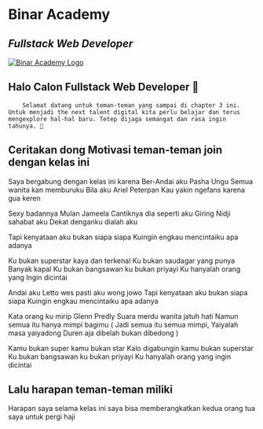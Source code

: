 # Binar Academy
## _Fullstack Web Developer_

[![Binar Academy Logo](https://storage.googleapis.com/danacita-website-v3-prd/website_v3/images/Binar_-_Logo_warna.original.png)](https://www.binaracademy.com/)

## Halo Calon Fullstack Web Developer 👋

        Selamat datang untuk teman-teman yang sampai di chapter 3 ini. Untuk menjadi the next talent digital kita perlu belajar dan terus mengexplore hal-hal baru. Tetep dijaga semangat dan rasa ingin tahunya. 🤙

## Ceritakan dong Motivasi teman-teman join dengan kelas ini
Saya bergabung dengan kelas ini karena  Ber-Andai aku Pasha Ungu
Semua wanita kan memburuku
Bila aku Ariel Peterpan
Kau yakin ngefans karena gua keren

Sexy badannya Mulan Jameela 
Cantiknya dia seperti aku 
Giring Nidji sahabat aku 
Dekat denganku dialah aku

Tapi kenyataan aku bukan siapa siapa 
Kuingin engkau mencintaiku apa adanya

Ku bukan superstar kaya dan terkenal 
Ku bukan saudagar yang punya 
Banyak kapal 
Ku bukan bangsawan ku bukan priyayi 
Ku hanyalah orang yang Ingin dicintai

Andai aku Letto wes pasti aku wong jowo 
Tapi kenyataan aku bukan siapa siapa 
Kuingin engkau mencintaiku apa adanya 

Kata orang ku mirip Glenn Predly 
Suara merdu wanita jatuh hati 
Namun semua itu hanya mimpi bagimu 
( Jadi semua itu semua mimpi,
Yaiyalah masa yaiyadong
Duren aja dibelah bukan dibedong )

Kamu bukan super kamu bukan star 
Kalo digabungin kamu bukan superstar 
Ku bukan bangsawan ku bukan priyayi 
Ku hanyalah orang yang ingin dicintai




## Lalu harapan teman-teman miliki
Harapan saya selama kelas ini saya bisa memberangkatkan kedua orang tua saya untuk pergi haji